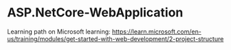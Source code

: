 # ASP.NetCore-WebApplication
Learning path on Microsoft learning: https://learn.microsoft.com/en-us/training/modules/get-started-with-web-development/2-project-structure
